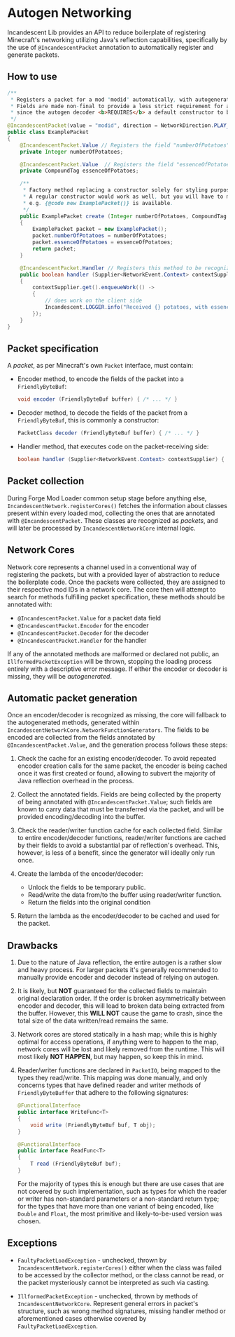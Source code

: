 # Autogen Networking

Incandescent Lib provides an API to reduce boilerplate of registering Minecraft's networking utilizing Java's reflection
capabilities, specifically by the use of `@IncandescentPacket` annotation to automatically register and generate
packets.

## How to use

```java
/**
 * Registers a packet for a mod "modid" automatically, with autogenerated encoder and decoder.
 * Fields are made non-final to provide a less strict requirement for a factory method or a constructor,
 * since the autogen decoder <b>REQUIRES</b> a default constructor to be available.
 */
@IncandescentPacket(value = "modid", direction = NetworkDirection.PLAY_TO_CLIENT)
public class ExamplePacket
{
    @IncandescentPacket.Value // Registers the field "numberOfPotatoes" to be automatically encoded/decoded
    private Integer numberOfPotatoes;

    @IncandescentPacket.Value  // Registers the field "essenceOfPotatoes" to be automatically encoded/decoded
    private CompoundTag essenceOfPotatoes;

    /**
     * Factory method replacing a constructor solely for styling purposes.
     * A regular constructor would work as well, but you will have to make sure that the default constructor,
     * e.g. {@code new ExamplePacket()} is available. 
     */
    public ExamplePacket create (Integer numberOfPotatoes, CompoundTag essenceOfPotatoes)
    {
        ExamplePacket packet = new ExamplePacket();
        packet.numberOfPotatoes = numberOfPotatoes;
        packet.essenceOfPotatoes = essenceOfPotatoes;
        return packet;
    }

    @IncandescentPacket.Handler // Registers this method to be recognized as a handler
    public boolean handler (Supplier<NetworkEvent.Context> contextSupplier)
    {
        contextSupplier.get().enqueueWork(() ->
        {
            // does work on the client side
            Incandescent.LOGGER.info("Received {} potatoes, with essence {}", numberOfPotatoes, essenceOfPotatoes);
        });
    }
}
```

## Packet specification

A *packet*, as per Minecraft's own `Packet` interface, must contain:

- Encoder method, to encode the fields of the packet into a `FriendlyByteBuf`:
   ```java
   void encoder (FriendlyByteBuf buffer) { /* ... */ }
   ```
- Decoder method, to decode the fields of the packet from a `FriendlyByteBuf`, this is commonly a constructor:
   ```java
   PacketClass decoder (FriendlyByteBuf buffer) { /* ... */ }
   ```
- Handler method, that executes code on the packet-receiving side:
   ```java
   boolean handler (Supplier<NetworkEvent.Context> contextSupplier) { /* ... */ }
   ```

## Packet collection

During Forge Mod Loader common setup stage before anything else, `IncandescentNetwork.registerCores()` fetches the
information about classes present within every loaded mod, collecting the ones that are annotated with
`@IncandescentPacket`. These classes are recognized as *packets*, and will later be processed by
`IncandescentNetworkCore` internal logic.

## Network Cores

Network core represents a channel used in a conventional way of registering the packets, but with a provided layer
of abstraction to reduce the boilerplate code.
Once the packets were collected, they are assigned to their respective mod IDs in a network core.
The core then will attempt to search for methods fulfilling packet specification,
these methods should be annotated with:

- `@IncandescentPacket.Value` for a packet data field
- `@IncandescentPacket.Encoder` for the encoder
- `@IncandescentPacket.Decoder` for the decoder
- `@IncandescentPacket.Handler` for the handler

If any of the annotated methods are malformed or declared not public, an `IllformedPacketException` will be thrown,
stopping the loading process entirely with a descriptive error message.
If either the encoder or decoder is missing, they will be *autogenerated*.

## Automatic packet generation

Once an encoder/decoder is recognized as missing, the core will fallback to the autogenerated methods, generated within
`IncandescentNetworkCore.NetworkFunctionGenerators`.
The fields to be encoded are collected from the fields annotated by `@IncandescentPacket.Value`, and the generation
process follows these steps:

1. Check the cache for an existing encoder/decoder. To avoid repeated encoder creation calls for the same packet,
   the encoder is being cached once it was first created or found, allowing to subvert the majority of Java reflection
   overhead in the process.

2. Collect the annotated fields. Fields are being collected by the property of being annotated with
   `@IncandescentPacket.Value`; such fields are known to carry data that must be transferred via the packet, and will
   be provided encoding/decoding into the buffer.

3. Check the reader/writer function cache for each collected field. Similar to entire encoder/decoder functions,
   reader/writer functions are cached by their fields to avoid a substantial par of reflection's overhead. This,
   however,
   is less of a benefit, since the generator will ideally only run once.

4. Create the lambda of the encoder/decoder:
    - Unlock the fields to be temporary public.
    - Read/write the data from/to the buffer using reader/writer function.
    - Return the fields into the original condition

5. Return the lambda as the encoder/decoder to be cached and used for the packet.

## Drawbacks

1. Due to the nature of Java reflection, the entire autogen is a rather slow and heavy process. For larger packets
   it's generally recommended to manually provide encoder and decoder instead of relying on autogen.

2. It is likely, but **NOT** guaranteed for the collected fields to maintain original declaration order.
   If the order is broken asymmetrically between encoder and decoder, this will lead
   to broken data being extracted from the buffer. However, this **WILL NOT** cause the game to crash, since the total
   size of the data written/read remains the same.

3. Network cores are stored statically in a hash map; while this is highly optimal for access operations,
   if anything were to happen to the map, network cores will be lost and likely removed from the runtime. This will
   most likely **NOT HAPPEN**, but may happen, so keep this in mind.

4. Reader/writer functions are declared in `PacketIO`, being mapped to the types they read/write. This mapping was
   done manually, and only concerns types that have defined reader and writer methods of `FriendlyByteBuffer` that
   adhere
   to the following signatures:
   ```java
   @FunctionalInterface
   public interface WriteFunc<T>
   {
       void write (FriendlyByteBuf buf, T obj);
   }
   
   @FunctionalInterface
   public interface ReadFunc<T>
   {
       T read (FriendlyByteBuf buf);
   }
   ```
   For the majority of types this is enough but there are use cases that are not covered by such implementation,
   such as types for which the reader or writer has non-standard parameters or a non-standard return type;
   for the types that have more than one variant of being encoded, like `Double` and `Float`, the most primitive
   and likely-to-be-used version was chosen.

## Exceptions

- `FaultyPacketLoadException` - unchecked, thrown by `IncandescentNetwork.registerCores()` either when the class was
  failed
  to be accessed by the collector method, or the class cannot be read, or the packet mysteriously cannot be interpreted
  as such via casting.

- `IllformedPacketException` - unchecked, thrown by methods of `IncandescentNetworkCore`. Represent general errors in
  packet's
  structure, such as wrong method signatures, missing handler method or aforementioned cases otherwise covered by
  `FaultyPacketLoadException`.